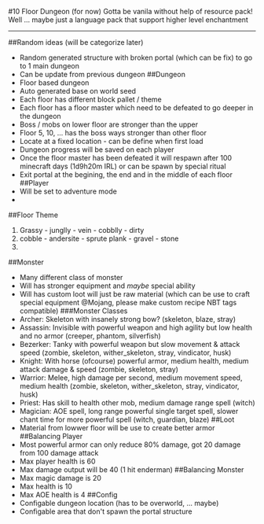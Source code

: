 #10 Floor Dungeon (for now) 
Gotta be vanila without help of resource pack! Well ... maybe just a language pack that support higher level enchantment
___
##Random ideas (will be categorize later)
- Random generated structure with broken portal (which can be fix) to go to 1 main dungeon
- Can be update from previous dungeon
##Dungeon
- Floor based dungeon
- Auto generated base on world seed
- Each floor has different block pallet / theme
- Each floor has a floor master which need to be defeated to go deeper in the dungeon
- Boss / mobs on lower floor are stronger than the upper
- Floor 5, 10, ... has the boss ways stronger than other floor
- Locate at a fixed location - can be define when first load
- Dungeon progress will be saved on each player
- Once the floor master has been defeated it will respawn after 100 minecraft days (1d9h20m IRL) or can be spawn by special ritual
- Exit portal at the begining, the end and in the middle of each floor
##Player
- Will be set to adventure mode
- 
##Floor Theme
1. Grassy - junglly - vein - cobblly - dirty
2. cobble - andersite - sprute plank - gravel - stone
3. 
##Monster
- Many different class of monster
- Will has stronger equipment and _maybe_ special ability
- Will has custom loot will just be raw material (which can be use to craft special equipment @Mojang, please make custom recipe NBT tags compatible)
###Monster Classes
- Archer: Skeleton with insanely strong bow? (skeleton, blaze, stray)
- Assassin: Invisible with powerful weapon and high agility but low health and no armor (creeper, phantom, silverfish)
- Bezerker: Tanky with powerful weapon but slow movement & attack speed (zombie, skeleton, wither_skeleton, stray, vindicator, husk)
- Knight: With horse (ofcourse) powerful armor, medium health, medium attack damage & speed (zombie, skeleton, stray)
- Warrior: Melee, high damage per second, medium movement speed, medium health (zombie, skeleton, wither_skeleton, stray, vindicator, husk)
- Priest: Has skill to health other mob, medium damage range spell (witch)
- Magician: AOE spell, long range powerful single target spell, slower chant time for more powerful spell (witch, guardian, blaze)
##Loot
- Material from lowwer floor will be use to create better armor
##Balancing Player
- Most powerful armor can only reduce 80% damage, got 20 damage from 100 damage attack
- Max player health is 60
- Max damage output will be 40 (1 hit enderman)
##Balancing Monster
- Max magic damage is 20
- Max health is 10
- Max AOE health is 4
##Config
- Configable dungeon location (has to be overworld, ... maybe)
- Configable area that don't spawn the portal structure